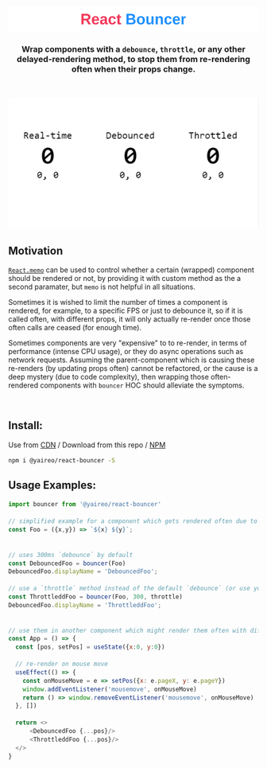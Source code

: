 <p align="center">
  <a href="https://codesandbox.io/s/react-debounced-component-9dboeo?file=/src/App.js">
    <img src="readme-header.svg"/ >
  </a>
</p>

<h3 align="center">Wrap components with a <code>debounce</code>, <code>throttle</code>, or any other delayed-rendering method, to stop them from re-rendering often when their props change.</h3>

<br>
<p align="center">
  <a href="https://codesandbox.io/s/react-debounced-component-9dboeo?file=/src/App.js">
    <img src='react-bouncer.apng'/>
  </a>
</p>

## Motivation
[`React.memo`](https://reactjs.org/docs/react-api.html#reactmemo) can be used to control whether a certain (wrapped) component should be rendered or not,
by providing it with custom method as the a second paramater, but `memo` is not helpful in all situations.

Sometimes it is wished to limit the number of times a component is rendered, for example, to a specific FPS or just to debounce it, so if it is called often,
with different props, it will only actually re-render once those often calls are ceased (for enough time).

Sometimes components are very "expensive" to to re-render, in terms of performance (intense CPU usage), or they do async operations such as network requests.
Assuming the parent-component which is causing these re-renders (by updating props often) cannot be refactored, or the cause is a deep mystery (due to code complexity),
then wrapping those often-rendered components with `bouncer` HOC should alleviate the symptoms.

<br>

## Install:

Use from [CDN](https://unpkg.com/@yaireo/react-bouncer) / Download from this repo / [NPM](https://www.npmjs.com/package/@yaireo/react-bouncer)

```bash
npm i @yaireo/react-bouncer -S
```

## Usage Examples:

```js
import bouncer from '@yaireo/react-bouncer'

// simplified example for a component which gets rendered often due to props change
const Foo = ({x,y}) => `${x} ${y}`;


// uses 300ms `debounce` by default
const DebouncedFoo = bouncer(Foo)
DebouncedFoo.displayName = 'DebouncedFoo';

// use a `throttle` method instead of the default `debounce` (or use your own custom one)
const ThrottleddFoo = bouncer(Foo, 300, throttle)
DebouncedFoo.displayName = 'ThrottleddFoo';


// use them in another component which might render them often with different props
const App = () => {
  const [pos, setPos] = useState({x:0, y:0})

  // re-render on mouse move
  useEffect(() => {
    const onMouseMove = e => setPos({x: e.pageX, y: e.pageY})
    window.addEventListener('mousemove', onMouseMove)
    return () => window.removeEventListener('mousemove', onMouseMove)
  }, [])

  return <>
      <DebouncedFoo {...pos}/>
      <ThrottleddFoo {...pos}/>
  </>
}
```


